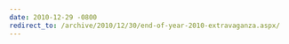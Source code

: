 ```yaml
---
date: 2010-12-29 -0800
redirect_to: /archive/2010/12/30/end-of-year-2010-extravaganza.aspx/
---
```

